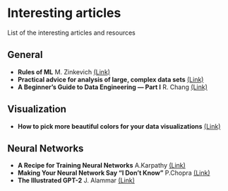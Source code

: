 # Interesting articles

List of the interesting articles and resources

## General

* **Rules of ML** M. Zinkevich [(Link)](http://martin.zinkevich.org/rules_of_ml/rules_of_ml.pdf)
* **Practical advice for analysis of large, complex data sets** [(Link)](https://www.unofficialgoogledatascience.com/2016/10/practical-advice-for-analysis-of-large.html)
* **A Beginner’s Guide to Data Engineering — Part I** R. Chang [(Link)](https://medium.com/@rchang/a-beginners-guide-to-data-engineering-part-i-4227c5c457d7)

## Visualization

* **How to pick more beautiful colors for your data visualizations** [(Link)](https://blog.datawrapper.de/beautifulcolors/)

## Neural Networks

* **A Recipe for Training Neural Networks** A.Karpathy [(Link)](http://karpathy.github.io/2019/04/25/recipe/)
* **Making Your Neural Network Say “I Don’t Know”** P.Chopra [(Link)](https://towardsdatascience.com/making-your-neural-network-say-i-dont-know-bayesian-nns-using-pyro-and-pytorch-b1c24e6ab8cd)
* **The Illustrated GPT-2** J. Alammar [(Link)](http://jalammar.github.io/illustrated-gpt2/)
